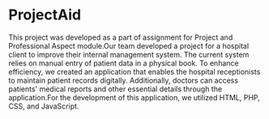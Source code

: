 # ProjectAid
This project was developed as a part of assignment for Project and Professional Aspect module.Our team developed a project for a hospital client to improve their internal management system. The current system relies on manual entry of patient data in a physical book. To enhance efficiency, we created an application that enables the hospital receptionists to maintain patient records digitally. Additionally, doctors can access patients' medical reports and other essential details through the application.For the development of this application, we utilized HTML, PHP, CSS, and JavaScript.
